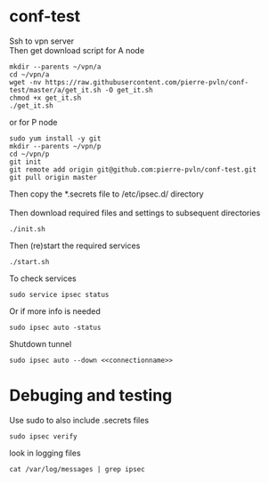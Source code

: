 # conf-test
Ssh to vpn server<br>
Then get download script for A node
```
mkdir --parents ~/vpn/a
cd ~/vpn/a
wget -nv https://raw.githubusercontent.com/pierre-pvln/conf-test/master/a/get_it.sh -O get_it.sh
chmod +x get_it.sh
./get_it.sh

```
or for P node
```
sudo yum install -y git
mkdir --parents ~/vpn/p
cd ~/vpn/p
git init
git remote add origin git@github.com:pierre-pvln/conf-test.git
git pull origin master

```

Then copy the \*.secrets file to /etc/ipsec.d/ directory<br>
<br>
Then download required files and settings to subsequent directories
```
./init.sh
```
Then (re)start the required services
```
./start.sh
```
To check services
```
sudo service ipsec status
```
Or if more info is needed
```
sudo ipsec auto -status
```
Shutdown tunnel
```
sudo ipsec auto --down <<connectionname>>
```
# Debuging and testing
Use sudo to also include .secrets files
```
sudo ipsec verify
```
look in logging files
```
cat /var/log/messages | grep ipsec
```
